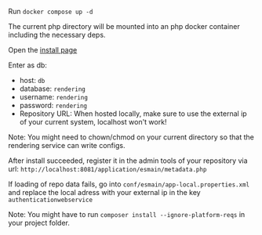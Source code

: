 Run `docker compose up -d`

The current php directory will be mounted into an php docker container including the necessary deps.

Open the [install page](http://localhost:8082)

Enter as db:
* host: `db`
* database: `rendering`
* username: `rendering`
* password: `rendering`
* Repository URL: When hosted locally, make sure to use the external ip of your current system, localhost won't work!

Note: You might need to chown/chmod on your current directory so that the rendering service can write configs.

After install succeeded, register it in the admin tools of your repository via url: `http://localhost:8081/application/esmain/metadata.php`

If loading of repo data fails, go into `conf/esmain/app-local.properties.xml` and replace the local adress with your external ip in the key `authenticationwebservice`

Note: You might have to run `composer install --ignore-platform-reqs` in your project folder.